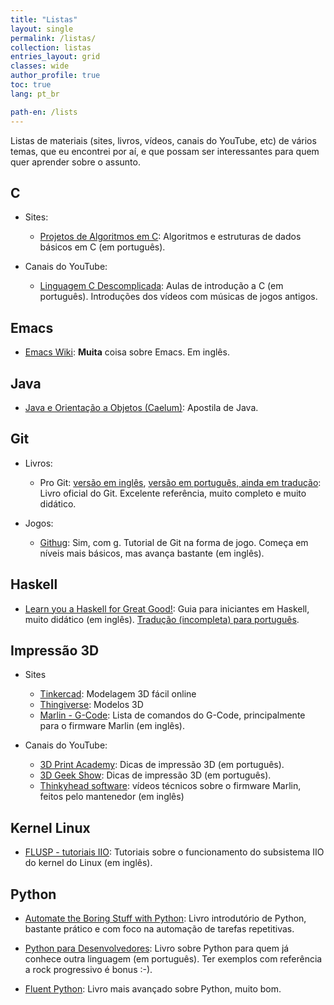 ```yaml
---
title: "Listas"
layout: single
permalink: /listas/
collection: listas
entries_layout: grid
classes: wide
author_profile: true
toc: true
lang: pt_br

path-en: /lists
---
```



Listas de materiais (sites, livros, vídeos, canais do YouTube, etc) de vários
temas, que eu encontrei por aí, e que possam ser interessantes para quem quer
aprender sobre o assunto.

## C
- Sites:
  - [Projetos de Algoritmos em C](https://www.ime.usp.br/~pf/algoritmos/):
    Algoritmos e estruturas de dados básicos em C (em português).

- Canais do YouTube:
  - [Linguagem C Descomplicada](https://www.youtube.com/playlist?list=PL8iN9FQ7_jt4DJbeQqv--jpTy-2gTA3Cp):
  Aulas de introdução a C (em português). Introduções dos vídeos com músicas de
  jogos antigos.

## Emacs
- [Emacs Wiki](https://www.emacswiki.org/): **Muita** coisa sobre Emacs. Em inglês.

## Java

- [Java e Orientação a Objetos (Caelum)](https://www.caelum.com.br/apostila-java-orientacao-objetos): Apostila de Java.

## Git

- Livros:
  - Pro Git: [versão em inglês](https://git-scm.com/book/en/v2),
  [versão em português, ainda em tradução](https://git-scm.com/book/pt-br/v2):
  Livro oficial do Git. Excelente referência, muito completo e muito didático.

- Jogos:
  - [Githug](https://github.com/Gazler/githug): Sim, com g. Tutorial de Git na
    forma de jogo. Começa em níveis mais básicos, mas avança bastante (em inglês).

## Haskell

- [Learn you a Haskell for Great Good!](http://learnyouahaskell.com/): Guia para
  iniciantes em Haskell, muito didático (em inglês).
  [Tradução (incompleta) para português](http://haskell.tailorfontela.com.br/).

## Impressão 3D

- Sites
  - [Tinkercad](https://www.tinkercad.com): Modelagem 3D fácil online
  - [Thingiverse](https://www.thingiverse.com/): Modelos 3D
  - [Marlin - G-Code](https://marlinfw.org/docs/gcode/G000-G001.html): Lista de comandos do G-Code, principalmente para o
    firmware Marlin (em inglês).

- Canais do YouTube:
  - [3D Print Academy](https://www.youtube.com/c/3DPrintAcademy): Dicas de
    impressão 3D (em português).
  - [3D Geek Show](https://www.youtube.com/c/3DGeekShow): Dicas de
    impressão 3D (em português).
  - [Thinkyhead software](https://www.youtube.com/channel/UCXIq_IbBktwW5aHVAo0ODOw):
    vídeos técnicos sobre o firmware Marlin, feitos pelo mantenedor (em inglês)

## Kernel Linux

- [FLUSP - tutoriais IIO](https://flusp.ime.usp.br/kernel_iio/): Tutoriais sobre
  o funcionamento do subsistema IIO do kernel do Linux (em inglês).
  
## Python
- [Automate the Boring Stuff with Python](https://automatetheboringstuff.com/):
  Livro introdutório de Python, bastante prático e com foco na automação de
  tarefas repetitivas.

- [Python para Desenvolvedores](https://novatec.com.br/livros/python-para-desenvolvedores/): 
  Livro sobre Python para quem já conhece outra linguagem (em português). Ter exemplos com
  referência a rock progressivo é bonus :-).

- [Fluent Python](https://www.oreilly.com/library/view/fluent-python-2nd/9781492056348/):
  Livro mais avançado sobre Python, muito bom.
